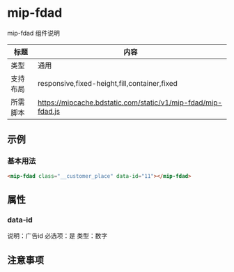 # mip-fdad

mip-fdad 组件说明

标题|内容
----|----
类型|通用
支持布局|responsive,fixed-height,fill,container,fixed
所需脚本|https://mipcache.bdstatic.com/static/v1/mip-fdad/mip-fdad.js

## 示例

### 基本用法
```html
<mip-fdad class="__customer_place" data-id="11"></mip-fdad>
```

## 属性

### data-id

说明：广告id
必选项：是
类型：数字


## 注意事项


